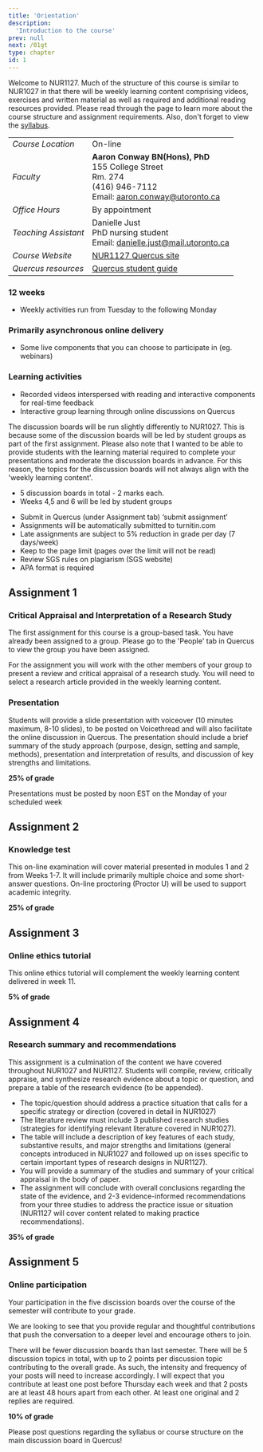 ```yaml
---
title: 'Orientation'
description:
  'Introduction to the course'
prev: null
next: /01gt
type: chapter
id: 1
---
```


<exercise id="1" title="Course overview">

Welcome to NUR1127. Much of the structure of this course is similar to NUR1027 in that there will be weekly learning content comprising videos, exercises and written material as well as required and additional reading resources provided. Please read through the page to learn more about the course structure and assignment requirements. Also, don't forget to view the [syllabus](https://www.aaronconway.info/NUR1127/Syllabus/Syllabus.html).

</exercise>

<exercise id="2" title="Contact details">

|     |     |
| --- | --- |
|*Course Location* |  On-line  |
| *Faculty* | **Aaron Conway BN(Hons), PhD**<br>155 College Street<br>Rm. 274<br>(416) 946-7112 <br> Email: aaron.conway@utoronto.ca|
| *Office Hours* | By appointment |
|*Teaching Assistant* | Danielle Just<br> PhD nursing student<br>Email: danielle.just@mail.utoronto.ca|
| *Course Website* | [NUR1127 Quercus site](https://q.utoronto.ca/courses/140300/) |
| *Quercus resources* | [Quercus student guide](https://q.utoronto.ca/courses/46670)|

</exercise>

<exercise id="3" title="Course structure" >

### 12 weeks
- Weekly activities run from Tuesday to the following Monday

### Primarily asynchronous online delivery
- Some live components that you can choose to participate in (eg. webinars)

### Learning activities
- Recorded videos interspersed with reading and interactive components for real-time feedback
- Interactive group learning through online discussions on Quercus

</exercise>


<exercise id="4" title="Discussion boards" >

The discussion boards will be run slightly differently to NUR1027. This is because some of the discussion boards will be led by student groups as part of the first assignment. Please also note that I wanted to be able to provide students with the learning material required to complete your presentations and moderate the discussion boards in advance. For this reason, the topics for the discussion boards will not always align with the 'weekly learning content'. 

- 5 discussion boards in total - 2 marks each.
- Weeks 4,5 and 6 will be led by student groups

</exercise>

<exercise id="5" title="Assignment requirements">


- Submit in Quercus (under Assignment tab) ‘submit assignment’
- Assignments will be automatically submitted to turnitin.com
- Late assignments are subject to 5% reduction in grade per day (7 days/week)
- Keep to the page limit (pages over the limit will not be read)
- Review SGS rules on plagiarism (SGS website)
- APA format is required

</exercise>

<exercise id="6" title="Assignment information" >

## Assignment 1

### Critical Appraisal and Interpretation of a Research Study

The first assignment for this course is a group-based task. You have already been assigned to a group. Please go to the 'People' tab in Quercus to view the group you have been assigned. 

For the assignment you will work with the other members of your group to present a review and critical appraisal of a research study. You will need to select a research article provided in the weekly learning content. 

### Presentation

Students will provide a slide presentation with voiceover (10 minutes maximum, 8-10 slides), to be posted on Voicethread and will also facilitate the online discussion in Quercus. The presentation should include a brief summary of the study approach (purpose, design, setting and sample, methods), presentation and interpretation of results, and discussion of key strengths and limitations. 

**25% of grade**

<qu>Presentations must be posted by noon EST on the Monday of your scheduled week</qu>

## Assignment 2 

### Knowledge test

This on-line examination will cover material presented in modules 1 and 2 from Weeks 1-7. It will include primarily multiple choice and some short-answer questions. On-line proctoring (Proctor U) will be used to support academic integrity.

**25% of grade**

## Assignment 3

### Online ethics tutorial

This online ethics tutorial will complement the weekly learning content delivered in week 11.

**5% of grade**

## Assignment 4

### Research summary and recommendations

This assignment is a culmination of the content we have covered throughout NUR1027 and NUR1127. Students will compile, review, critically appraise, and synthesize research evidence about a topic or question, and prepare a table of the research evidence (to be appended). 

- The topic/question should address a practice situation that calls for a specific strategy or direction (covered in detail in NUR1027)
- The literature review must include 3 published research studies (strategies for identifying relevant literature covered in NUR1027).
- The table will include a description of key features of each study, substantive results, and major strengths and limitations (general concepts introduced in NUR1027 and followed up on isses specific to certain important types of research designs in NUR1127).
- You will provide a summary of the studies and summary of your critical appraisal in the body of paper. 
- The assignment will conclude with overall conclusions regarding the state of the evidence, and 2-3 evidence-informed recommendations from your three studies to address the practice issue or situation (NUR1127 will cover content related to making practice recommendations).  

**35% of grade**

## Assignment 5

### Online participation

Your participation in the five discission boards over the course of the semester will contribute to your grade.

We are looking to see that you provide regular and thoughtful contributions that push the conversation to a deeper level and encourage others to join.

There will be fewer discussion boards than last semester.  There will be 5 discussion topics in total, with up to 2 points per discussion topic contributing to the overall grade. As such, the intensity and frequency of your posts will need to increase accordingly. I will expect that you contribute at least one post before Thursday each week and that 2 posts are at least 48 hours apart from each other. At least one original and 2 replies are required. 

**10% of grade**


</exercise>

<exercise id="7" title="Questions about the course">

Please post questions regarding the syllabus or course structure on the main discussion board in Quercus!

</exercise>
